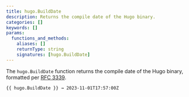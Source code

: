 ```yaml
---
title: hugo.BuildDate
description: Returns the compile date of the Hugo binary.
categories: []
keywords: []
params:
  functions_and_methods:
    aliases: []
    returnType: string
    signatures: [hugo.BuildDate]
---
```


The `hugo.BuildDate` function returns the compile date of the Hugo binary, formatted per [RFC 3339].

[RFC 3339]: https://datatracker.ietf.org/doc/html/rfc3339

```go-html-template
{{ hugo.BuildDate }} → 2023-11-01T17:57:00Z
```
